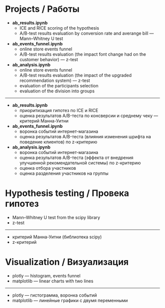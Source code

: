 # Projects / Работы
 * **ab_results.ipynb**
   * ICE and RICE scoring of the hypothesis
   * A/B-test results evaluation by conversion rate and averange bill — Mann–Whitney U test 
 * **ab_events_funnel.ipynb** 
   * online store events funnel
   * A/B-test results evaluation (the impact font change had on the customer behavior) — z-test
 * **ab_analysis.ipynb** 
   * online store events funnel 
   * A/B-test results evaluation (the impact of the upgraded recommendation system) — z-test
   * evaluation of the participants selection
   * evaluation of the division into groups 
 ---
  * **ab_results.ipynb**
    * приоритизация гипотез по ICE и RICE
    * оценка результатов A/B-теста по консверсии и среднему чеку — критерий Манна-Уитни
 * **ab_events_funnel.ipynb** 
   * воронка событий интернет-магазина
   * оценка результатов A/B-теста (влияния изменения шрифта на поведение клиентов) по z-критерию 
 * **ab_analysis.ipynb** 
   * воронка событий интернет-магазина
   * оценка результатов A/B-теста (эффекта от внедрения улучшенной рекомендательной системы) по z-критерию
   * оценка отбора участников
   * оценка разделения участников на группы
# Hypothesis testing / Провека гипотез 
 * Mann–Whitney U test from the scipy library 
 * z-test
 ---
 * критерий Манна-Уитни (библиотека scipy) 
 * z-критерий 
# Visualization / Визуализация
 * plotly — histogram, events funnel 
 * matplotlib — linear charts with two lines 
 ---
 * plotly — гистограмма, воронка событий  
 * matplotlib — линейные графики с двумя переменными 
